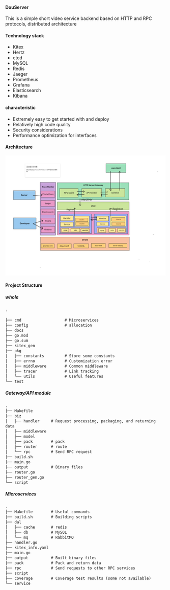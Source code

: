 
#### DouServer
This is a simple short video service backend based on HTTP and RPC protocols, distributed architecture

#### Technology stack
 - Kitex
 - Hertz
 - etcd
 - MySQL
 - Redis
 - Jaeger
 - Prometheus
 - Grafana
 - Elasticsearch
 - Kibana

#### characteristic
 - Extremely easy to get started with and deploy
 - Relatively high code quality
 - Security considerations
 - Performance optimization for interfaces

#### Architecture
![architecture](./docs/img/Architecture.png)

#### Project Structure

##### whole
```
.

├── cmd                   # Microservices
├── config                # allocation
├── docs
├── go.mod
├── go.sum
├── kitex_gen
├── pkg
│   ├── constants         # Store some constants
│   ├── errno             # Customization error
│   ├── middleware        # Common middleware
│   ├── tracer            # Link tracking
│   └── utils             # Useful features
└── test
```

##### Gateway/API module
```
.
├── Makefile
├── biz
│   ├── handler     # Request processing, packaging, and returning data
│   ├── middleware
│   ├── model
│   ├── pack        # pack
│   ├── router      # route
│   └── rpc         # Send RPC request
├── build.sh
├── main.go
├── output          # Binary files
├── router.go
├── router_gen.go
└── script
```

##### Microservices
```
.
├── Makefile        # Useful commands
├── build.sh        # Building scripts
├── dal
│   ├── cache       # redis
│   ├── db          # MySQL
│   └── mq          # RabbitMQ
├── handler.go
├── kitex_info.yaml
├── main.go
├── output          # Built binary files
├── pack            # Pack and return data
├── rpc             # Send requests to other RPC services
├── script
├── coverage        # Coverage test results (some not available)
└── service
```
